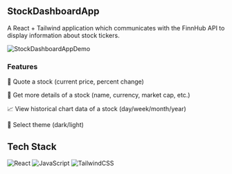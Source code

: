 ## StockDashboardApp

A React + Tailwind application which communicates with the FinnHub API to display information about stock tickers.

![StockDashboardAppDemo](https://user-images.githubusercontent.com/62860950/218281624-d9c4be44-e151-4409-a9d3-6159a5a3159e.gif)

### Features
💸 Quote a stock (current price, percent change)

📝 Get more details of a stock (name, currency, market cap, etc.)

📈 View historical chart data of a stock (day/week/month/year)

🌙 Select theme (dark/light)

## Tech Stack
<img alt="React" src="https://img.shields.io/badge/react-%2320232a.svg?style=for-the-badge&logo=react&logoColor=%2361DAFB"/> <img alt="JavaScript" src="https://img.shields.io/badge/javascript-%23323330.svg?style=for-the-badge&logo=javascript&logoColor=%23F7DF1E"/> ![TailwindCSS](https://img.shields.io/badge/tailwindcss-%2338B2AC.svg?style=for-the-badge&logo=tailwind-css&logoColor=white)




  


